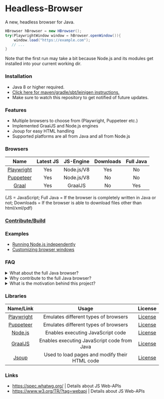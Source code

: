 # Headless-Browser

A new, headless browser for Java.

```java
HBrowser hBrowser = new HBrowser();
try(PlaywrightWindow window = hBrowser.openWindow()){
    window.load("https://example.com");
   // ...   
}
```
Note that the first run may take a bit because Node.js and its modules get installed into your current working dir.

### Installation

- Java 8 or higher required.
- [Click here for maven/gradle/sbt/leinigen instructions.](https://jitpack.io/#Osiris-Team/Headless-Browser/LATEST)
- Make sure to watch this repository to get notified of future updates.

### Features
 - Multiple browsers to choose from (Playwright, Puppeteer etc.)
 - Implemented GraalJS and Node.js engines
 - Jsoup for easy HTML handling
 - Supported platforms are all from Java and all from Node.js

### Browsers

| Name | Latest JS | JS-Engine | Downloads | Full Java
| :-----: | :-----: | :-----: | :-----: | :-----: |
| [Playwright](https://github.com/microsoft/playwright) | Yes | Node.js/V8 | Yes | No |
| [Puppeteer](https://github.com/puppeteer/puppeteer) | Yes | Node.js/V8 | No | No |
| [Graal](https://github.com/oracle/graaljs) | Yes | GraalJS | No | Yes |

(JS = JavaScript; Full Java = If the browser is completely written in Java or not; Downloads = If the browser is able to download files other than html/xml/pdf)

### [Contribute/Build](CONTRIBUTE.md)

### Examples
 - [Running Node.js independently](src/test/java/examples/IndependentNodeJs.java)
 - [Customizing browser windows](src/test/java/examples/CustomWindows.java)

### FAQ
<details>
<summary>What about the full Java browser?</summary>
<p>
Creating a new browser completely in Java is ongoing work (with GraalJs).
Implementing all the web apis for me alone would take years,
thats why I implemented Playwright into Java to have something usable right now.

If you want to contribute to the full Java browser take a look at the [GraalWindow](src/main/java/com/osiris/headlessbrowser/windows/GraalWindow.java) class,
the [GraalContext](src/main/java/com/osiris/headlessbrowser/js/contexts/GraalContext.java) class and [how to implement a js web apis](how-to-implement-a-js-web-api.md).
    
If you are usure why to contribute to the full Java browser, read the next section below.
</p>
</details>
<details>
<summary>Why contribute to the full Java browser?</summary>
I worked with multiple different browsers like JCEF, Selenium, JWebdriver, HtmlUnit and maybe some more I don't remember
now, but all have one thing in common. They have some kind of caveat.

That's why I started this project. To create a new browser, not dependent on Chromium or Waterfox etc., written in Java,
compatible with all operating systems that can run Java. We use Jsoup to handle HTML and the GraalJS engine to handle
JavaScript.

Now you may ask: Why do you need my help? Our problem is that most of the JavaScript code out there uses so
called Web-APIs: https://developer.mozilla.org/en-US/docs/Web/API
, which get shipped with each browser. We will need to implement those APIs by ourselfs.

There are a lot of Web-APIs available, so we need some motivated people to implement them. If you want to help, thank
you <b>very</b> much, already in
advance! Here is a list of already implemented APIs and how to implement one: /how-to-implement-a-js-web-api.md
If you are working on an implementation open an issue to keep track of who is working on what and avoid duplicate work.
</details>
<details>
<summary>What is the motivation behind this project?</summary>
There are only Java browsers available that you have to buy, or they are free but come with some caveat.
Thats why this project exists.
We want to provide the latest and best technologies regarding headless browsers and make them available to Java applications.
</details>

### Libraries

| Name/Link | Usage | License |
| :-----: | :-----: | :-----: |
| [Playwright](https://github.com/microsoft/playwright) | Emulates different types of browsers | [License](https://github.com/microsoft/playwright/blob/master/LICENSE) |
| [Puppeteer](https://github.com/puppeteer/puppeteer) | Emulates different types of browsers  | [License](https://github.com/puppeteer/puppeteer/blob/main/LICENSE) |
| [Node.js](https://github.com/nodejs/node) | Enables executing JavaScript code | [License](https://github.com/nodejs/node/blob/master/LICENSE) |
| [GraalJS](https://github.com/oracle/graaljs) | Enables executing JavaScript code from Java | [License](https://github.com/oracle/graaljs/blob/master/LICENSE) |
| [Jsoup](https://github.com/jhy/jsoup)      | Used to load pages and modify their HTML code      |   [License](https://github.com/jhy/jsoup/blob/master/LICENSE) |

### Links

- https://spec.whatwg.org/ | Details about JS Web-APIs
- https://www.w3.org/TR/?tag=webapi | Details about JS Web-APIs
